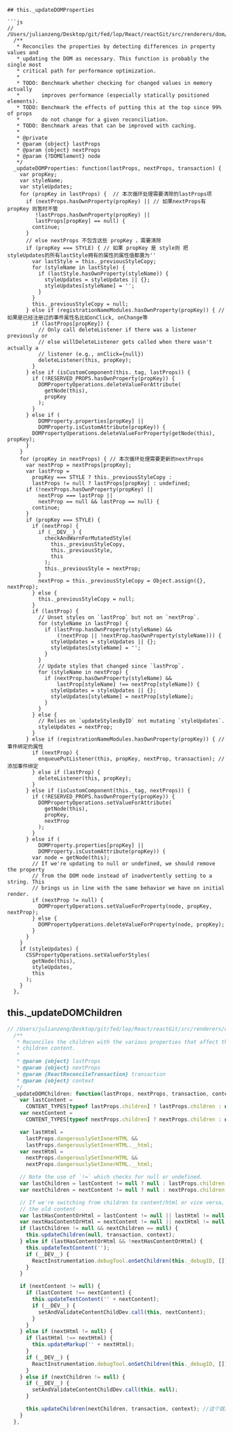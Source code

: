 ```
## this._updateDOMProperties

```js
// /Users/julianzeng/Desktop/git/fed/lop/React/reactGit/src/renderers/dom/shared/ReactDOMComponent.js
  /**
   * Reconciles the properties by detecting differences in property values and
   * updating the DOM as necessary. This function is probably the single most
   * critical path for performance optimization.
   *
   * TODO: Benchmark whether checking for changed values in memory actually
   *       improves performance (especially statically positioned elements).
   * TODO: Benchmark the effects of putting this at the top since 99% of props
   *       do not change for a given reconciliation.
   * TODO: Benchmark areas that can be improved with caching.
   *
   * @private
   * @param {object} lastProps
   * @param {object} nextProps
   * @param {?DOMElement} node
   */
  _updateDOMProperties: function(lastProps, nextProps, transaction) {
    var propKey;
    var styleName;
    var styleUpdates;
    for (propKey in lastProps) {  // 本次循环处理需要清除的lastProps项
      if (nextProps.hasOwnProperty(propKey) || // 如果nextProps有 propKey 则暂时不管
         !lastProps.hasOwnProperty(propKey) ||
         lastProps[propKey] == null) {
        continue;
      }
      // else nextProps 不包含这些 propKey ，需要清除
      if (propKey === STYLE) { // 如果 propKey 是 style则 把 styleUpdates的所有lastStyle拥有的属性的属性值都置为''
        var lastStyle = this._previousStyleCopy;
        for (styleName in lastStyle) {
          if (lastStyle.hasOwnProperty(styleName)) {
            styleUpdates = styleUpdates || {};
            styleUpdates[styleName] = '';
          }
        }
        this._previousStyleCopy = null;
      } else if (registrationNameModules.hasOwnProperty(propKey)) { // 如果是已经注册过的事件属性名比如onClick, onChange等
        if (lastProps[propKey]) {
          // Only call deleteListener if there was a listener previously or
          // else willDeleteListener gets called when there wasn't actually a
          // listener (e.g., onClick={null})
          deleteListener(this, propKey);
        }
      } else if (isCustomComponent(this._tag, lastProps)) {
        if (!RESERVED_PROPS.hasOwnProperty(propKey)) {
          DOMPropertyOperations.deleteValueForAttribute(
            getNode(this),
            propKey
          );
        }
      } else if (
          DOMProperty.properties[propKey] ||
          DOMProperty.isCustomAttribute(propKey)) {
        DOMPropertyOperations.deleteValueForProperty(getNode(this), propKey);
      }
    }
    for (propKey in nextProps) { // 本次循环处理需要更新的nextProps
      var nextProp = nextProps[propKey];
      var lastProp =
        propKey === STYLE ? this._previousStyleCopy :
        lastProps != null ? lastProps[propKey] : undefined;
      if (!nextProps.hasOwnProperty(propKey) ||
          nextProp === lastProp ||
          nextProp == null && lastProp == null) {
        continue;
      }
      if (propKey === STYLE) {
        if (nextProp) {
          if (__DEV__) {
            checkAndWarnForMutatedStyle(
              this._previousStyleCopy,
              this._previousStyle,
              this
            );
            this._previousStyle = nextProp;
          }
          nextProp = this._previousStyleCopy = Object.assign({}, nextProp);
        } else {
          this._previousStyleCopy = null;
        }
        if (lastProp) {
          // Unset styles on `lastProp` but not on `nextProp`.
          for (styleName in lastProp) {
            if (lastProp.hasOwnProperty(styleName) &&
                (!nextProp || !nextProp.hasOwnProperty(styleName))) {
              styleUpdates = styleUpdates || {};
              styleUpdates[styleName] = '';
            }
          }
          // Update styles that changed since `lastProp`.
          for (styleName in nextProp) {
            if (nextProp.hasOwnProperty(styleName) &&
                lastProp[styleName] !== nextProp[styleName]) {
              styleUpdates = styleUpdates || {};
              styleUpdates[styleName] = nextProp[styleName];
            }
          }
        } else {
          // Relies on `updateStylesByID` not mutating `styleUpdates`.
          styleUpdates = nextProp;
        }
      } else if (registrationNameModules.hasOwnProperty(propKey)) { // 事件绑定的属性
        if (nextProp) {
          enqueuePutListener(this, propKey, nextProp, transaction); // 添加事件绑定
        } else if (lastProp) {
          deleteListener(this, propKey);
        }
      } else if (isCustomComponent(this._tag, nextProps)) {
        if (!RESERVED_PROPS.hasOwnProperty(propKey)) {
          DOMPropertyOperations.setValueForAttribute(
            getNode(this),
            propKey,
            nextProp
          );
        }
      } else if (
          DOMProperty.properties[propKey] ||
          DOMProperty.isCustomAttribute(propKey)) {
        var node = getNode(this);
        // If we're updating to null or undefined, we should remove the property
        // from the DOM node instead of inadvertently setting to a string. This
        // brings us in line with the same behavior we have on initial render.
        if (nextProp != null) {
          DOMPropertyOperations.setValueForProperty(node, propKey, nextProp);
        } else {
          DOMPropertyOperations.deleteValueForProperty(node, propKey);
        }
      }
    }
    if (styleUpdates) {
      CSSPropertyOperations.setValueForStyles(
        getNode(this),
        styleUpdates,
        this
      );
    }
  },
```

## this._updateDOMChildren

```js
// /Users/julianzeng/Desktop/git/fed/lop/React/reactGit/src/renderers/dom/shared/ReactDOMComponent.js
  /**
   * Reconciles the children with the various properties that affect the
   * children content.
   *
   * @param {object} lastProps
   * @param {object} nextProps
   * @param {ReactReconcileTransaction} transaction
   * @param {object} context
   */
  _updateDOMChildren: function(lastProps, nextProps, transaction, context) {
    var lastContent =
      CONTENT_TYPES[typeof lastProps.children] ? lastProps.children : null;
    var nextContent =
      CONTENT_TYPES[typeof nextProps.children] ? nextProps.children : null;

    var lastHtml =
      lastProps.dangerouslySetInnerHTML &&
      lastProps.dangerouslySetInnerHTML.__html;
    var nextHtml =
      nextProps.dangerouslySetInnerHTML &&
      nextProps.dangerouslySetInnerHTML.__html;

    // Note the use of `!=` which checks for null or undefined.
    var lastChildren = lastContent != null ? null : lastProps.children;
    var nextChildren = nextContent != null ? null : nextProps.children;

    // If we're switching from children to content/html or vice versa, remove
    // the old content
    var lastHasContentOrHtml = lastContent != null || lastHtml != null;
    var nextHasContentOrHtml = nextContent != null || nextHtml != null;
    if (lastChildren != null && nextChildren == null) {
      this.updateChildren(null, transaction, context);
    } else if (lastHasContentOrHtml && !nextHasContentOrHtml) {
      this.updateTextContent('');
      if (__DEV__) {
        ReactInstrumentation.debugTool.onSetChildren(this._debugID, []);
      }
    }

    if (nextContent != null) {
      if (lastContent !== nextContent) {
        this.updateTextContent('' + nextContent);
        if (__DEV__) {
          setAndValidateContentChildDev.call(this, nextContent);
        }
      }
    } else if (nextHtml != null) {
      if (lastHtml !== nextHtml) {
        this.updateMarkup('' + nextHtml);
      }
      if (__DEV__) {
        ReactInstrumentation.debugTool.onSetChildren(this._debugID, []);
      }
    } else if (nextChildren != null) {
      if (__DEV__) {
        setAndValidateContentChildDev.call(this, null);
      }

      this.updateChildren(nextChildren, transaction, context); //这个就是最开始ReactMultiChild 中的 updateChildren
    }
  },

```
